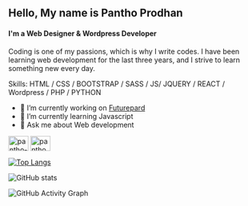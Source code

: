 ## Hello, My name is Pantho Prodhan
#### I'm a Web Designer & Wordpress Developer

Coding is one of my passions, which is why I write codes. I have been learning web development for the last three years, and I strive to learn something new every day.

Skills: HTML / CSS / BOOTSTRAP / SASS / JS/ JQUERY / REACT / Wordpress / PHP / PYTHON

- 🔭 I’m currently working on <a href="https://futurepard.com/">Futurepard</a>
- 🌱 I’m currently learning Javascript 
- 💬 Ask me about Web development 


<p align="left">
<a href="https://linkedin.com/in/pantho-prodhan" target="blank"><img align="center" src="https://raw.githubusercontent.com/rahuldkjain/github-profile-readme-generator/master/src/images/icons/Social/linked-in-alt.svg" alt="pantho-prodhan" height="30" width="40" /></a>
<a href="https://fb.com/panthoprodhan" target="blank"><img align="center" src="https://raw.githubusercontent.com/rahuldkjain/github-profile-readme-generator/master/src/images/icons/Social/facebook.svg" alt="panthoprodhan" height="30" width="40" /></a>
</p>

[![Top Langs](https://github-readme-stats.vercel.app/api/top-langs/?username=pantho-prodhan)](https://github.com/anuraghazra/github-readme-stats)

![GitHub stats](https://github-readme-stats.vercel.app/api?username=pantho-prodhan&show_icons=true)  

![GitHub Activity Graph](https://activity-graph.herokuapp.com/graph?username=pantho-prodhan)  


